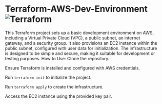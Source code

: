 # Terraform-AWS-Dev-Environment ![Terraform](https://github.com/user-attachments/assets/2ad85b62-34a2-4ea6-942e-86e7ad685be7)

This Terraform project sets up a basic development environment on AWS, including a Virtual Private Cloud (VPC), a public subnet, an internet gateway, and a security group. It also provisions an EC2 instance within the public subnet, configured with user data for initialization. The infrastructure is designed to be simple and secure, making it suitable for development or testing purposes.
How to Use:
Clone the repository.

Ensure Terraform is installed and configured with AWS credentials.

Run ``` terraform init ``` to initialize the project.

Run ```terraform apply``` to create the infrastructure.

Access the EC2 instance using the provided key pair.
